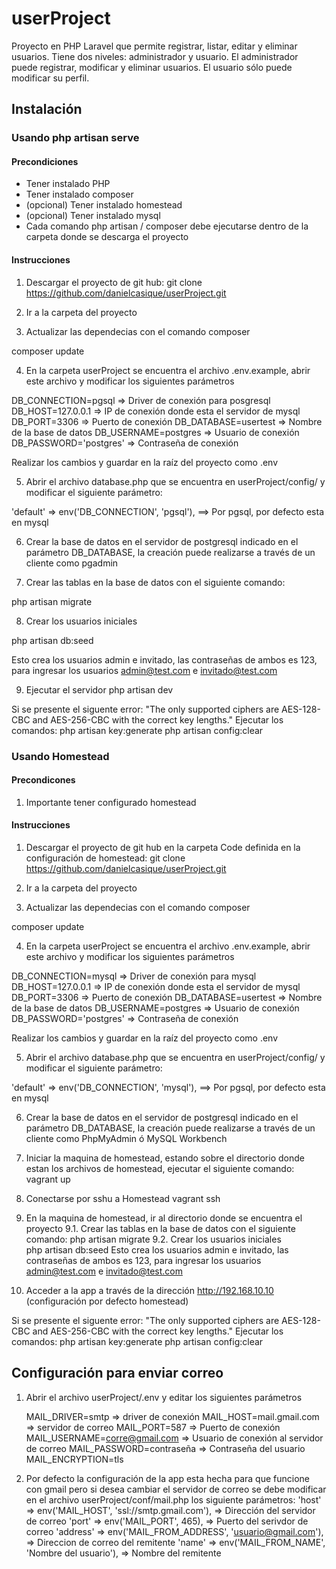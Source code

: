 # userProject

Proyecto en PHP Laravel que permite registrar, listar, editar y eliminar usuarios. Tiene dos niveles: administrador y usuario. El administrador puede registrar, modificar y eliminar usuarios. El usuario sólo puede modificar su perfil.

## Instalación

### Usando php artisan serve

#### Precondiciones
- Tener instalado PHP
- Tener instalado composer
- (opcional) Tener instalado homestead
- (opcional) Tener instalado mysql 
- Cada comando php artisan / composer debe ejecutarse dentro de la carpeta donde se descarga el proyecto

#### Instrucciones

1. Descargar el proyecto de git hub:
git clone https://github.com/danielcasique/userProject.git 

2. Ir a la carpeta del proyecto

3. Actualizar las dependecias con el comando composer

composer update

4. En la carpeta userProject se encuentra el archivo .env.example, abrir este archivo y modificar los siguientes parámetros

DB_CONNECTION=pgsql          => Driver de conexión para posgresql
DB_HOST=127.0.0.1            => IP de conexión donde esta el servidor de mysql
DB_PORT=3306                 => Puerto de conexión
DB_DATABASE=usertest    => Nombre de la base de datos
DB_USERNAME=postgres          => Usuario de conexión
DB_PASSWORD='postgres'     => Contraseña de conexión

Realizar los cambios y guardar en la raíz del proyecto como .env

5. Abrir el archivo database.php que se encuentra en userProject/config/ y modificar el siguiente parámetro:

'default' => env('DB_CONNECTION', 'pgsql'),   ==> Por pgsql, por defecto esta en mysql

6. Crear la base de datos en el servidor de postgresql indicado en el parámetro DB_DATABASE, la creación puede realizarse a través de un cliente como pgadmin

7. Crear las tablas en la base de datos con el siguiente comando:

php artisan migrate

8. Crear los usuarios iniciales 

php artisan db:seed

Esto crea los usuarios admin e invitado, las contraseñas de ambos es 123, para ingresar los usuarios admin@test.com e invitado@test.com

9. Ejecutar el servidor
php artisan dev

Si se presente el siguente error:
"The only supported ciphers are AES-128-CBC and AES-256-CBC with the correct key lengths."
Ejecutar los comandos:
php artisan key:generate
php artisan config:clear

### Usando Homestead

#### Precondicones

1. Importante tener configurado homestead

#### Instrucciones

1. Descargar el proyecto de git hub en la carpeta Code definida en la configuración de homestead:
git clone https://github.com/danielcasique/userProject.git 

2. Ir a la carpeta del proyecto

3. Actualizar las dependecias con el comando composer

composer update

4. En la carpeta userProject se encuentra el archivo .env.example, abrir este archivo y modificar los siguientes parámetros

DB_CONNECTION=mysql          => Driver de conexión para mysql
DB_HOST=127.0.0.1            => IP de conexión donde esta el servidor de mysql
DB_PORT=3306                 => Puerto de conexión
DB_DATABASE=usertest    => Nombre de la base de datos
DB_USERNAME=postgres          => Usuario de conexión
DB_PASSWORD='postgres'     => Contraseña de conexión

Realizar los cambios y guardar en la raíz del proyecto como .env

5. Abrir el archivo database.php que se encuentra en userProject/config/ y modificar el siguiente parámetro:

'default' => env('DB_CONNECTION', 'mysql'),   ==> Por pgsql, por defecto esta en mysql

6. Crear la base de datos en el servidor de postgresql indicado en el parámetro DB_DATABASE, la creación puede realizarse a través de un cliente como PhpMyAdmin ó MySQL Workbench

7. Iniciar la maquina de homestead, estando sobre el directorio donde estan los archivos de homestead, ejecutar el siguiente comando:
vagrant up

8. Conectarse por sshu a Homestead
vagrant ssh 

9. En la maquina de homestead, ir al directorio donde se encuentra el proyecto
9.1. Crear las tablas en la base de datos con el siguiente comando:
		php artisan migrate 
9.2. Crear los usuarios iniciales	
		php artisan db:seed
		Esto crea los usuarios admin e invitado, las contraseñas de ambos es 123, para ingresar los usuarios admin@test.com e invitado@test.com

10. Acceder a la app a través de la dirección http://192.168.10.10 (configuración por defecto homestead)

Si se presente el siguente error:
"The only supported ciphers are AES-128-CBC and AES-256-CBC with the correct key lengths."
Ejecutar los comandos:
php artisan key:generate
php artisan config:clear

## Configuración para enviar correo
1. Abrir el archivo userProject/.env y editar los siguientes parámetros

	MAIL_DRIVER=smtp                   => driver de conexión
	MAIL_HOST=mail.gmail.com           => servidor de correo
	MAIL_PORT=587                      => Puerto de conexión
	MAIL_USERNAME=corre@gmail.com      => Usuario de conexión al servidor de correo
	MAIL_PASSWORD=contraseña           => Contraseña del usuario
	MAIL_ENCRYPTION=tls
 
2. Por defecto la configuración de la app esta hecha para que funcione con gmail pero si desea cambiar el servidor de correo se debe modificar en el archivo userProject/conf/mail.php los siguiente parámetros:
'host' => env('MAIL_HOST', 'ssl://smtp.gmail.com'),            => Dirección del servidor de correo
'port' => env('MAIL_PORT', 465),                               => Puerto del serivdor de correo
'address' => env('MAIL_FROM_ADDRESS', 'usuario@gmail.com'),    => Direccion de correo del remitente
'name' => env('MAIL_FROM_NAME', 'Nombre del usuario'),         => Nombre del remitente
